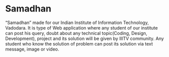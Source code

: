 # Samadhan
“Samadhan” made for our Indian Institute of Information Technology, Vadodara. It is type of Web application where any student of our institute can post his query, doubt about any technical topic(Coding, Design, Development), project and its solution will be given by IIITV community. Any student who know the solution of problem can post its solution via text message, image or video.
